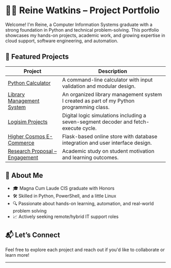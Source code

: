 # 👩‍💻 Reine Watkins – Project Portfolio

Welcome! I'm Reine, a Computer Information Systems graduate with a strong foundation in Python and technical problem-solving. This portfolio showcases my hands-on projects, academic work, and growing expertise in cloud support, software engineering, and automation.

## 🔗 Featured Projects

| Project | Description |
|--------|-------------|
| [Python Calculator](#) | A command-line calculator with input validation and modular design. |
| [Library Management System](#) | An organized library management system I created as part of my Python programming class. |
| [Logisim Projects](#) | Digital logic simulations including a seven-segment decoder and fetch-execute cycle. |
| [Higher Cosmos E-Commerce](#) | Flask-based online store with database integration and user interface design. |
| [Research Proposal – Engagement](#) | Academic study on student motivation and learning outcomes. |

## 🧠 About Me

- 🎓 Magna Cum Laude CIS graduate with Honors
- 🛠️ Skilled in Python, PowerShell, and a little Linux
- 🔍 Passionate about hands-on learning, automation, and real-world problem solving
- 📈 Actively seeking remote/hybrid IT support roles

## 📬 Let’s Connect

Feel free to explore each project and reach out if you'd like to collaborate or learn more!

---
